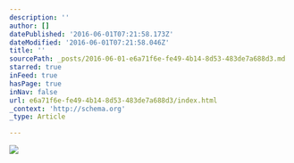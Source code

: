 ```yaml
---
description: ''
author: []
datePublished: '2016-06-01T07:21:58.173Z'
dateModified: '2016-06-01T07:21:58.046Z'
title: ''
sourcePath: _posts/2016-06-01-e6a71f6e-fe49-4b14-8d53-483de7a688d3.md
starred: true
inFeed: true
hasPage: true
inNav: false
url: e6a71f6e-fe49-4b14-8d53-483de7a688d3/index.html
_context: 'http://schema.org'
_type: Article

---
```

![](https://the-grid-user-content.s3-us-west-2.amazonaws.com/582da415-78cb-4000-872f-859ee90d87e2.jpg)